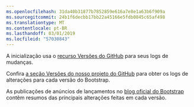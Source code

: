 ```yaml
---
ms.openlocfilehash: 31da40b31877b7852859e616a7e8e1a63b6f909a
ms.sourcegitcommit: 24b1f6decbb17bb22a45166e5fdb0845c65af498
ms.translationtype: MT
ms.contentlocale: pt-BR
ms.lasthandoff: 03/01/2019
ms.locfileid: "57030843"
---
```

A inicialização usa o [recurso Versões do GitHub](https://github.com/blog/1547-release-your-software) para seus logs de mudanças.

Confira [a seção Versões do nosso projeto do GitHub](https://github.com/twbs/bootstrap/releases) para obter os logs de alterações para cada versão do Bootstrap.

As publicações de anúncios de lançamentos no [blog oficial do Bootstrap](http://blog.getbootstrap.com) contêm resumos das principais alterações feitas em cada versão.
